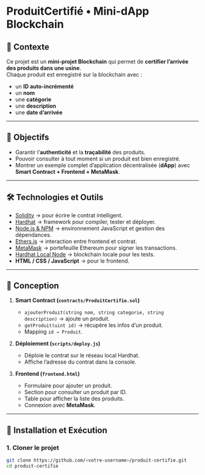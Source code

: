 # ProduitCertifié • Mini-dApp Blockchain

## 📌 Contexte
Ce projet est un **mini-projet Blockchain** qui permet de **certifier l’arrivée des produits dans une usine**.  
Chaque produit est enregistré sur la blockchain avec :  
- un **ID auto-incrémenté**  
- un **nom**  
- une **catégorie**  
- une **description**  
- une **date d’arrivée**  

---

## 🎯 Objectifs
- Garantir l’**authenticité** et la **traçabilité** des produits.  
- Pouvoir consulter à tout moment si un produit est bien enregistré.  
- Montrer un exemple complet d’application décentralisée (**dApp**) avec **Smart Contract + Frontend + MetaMask**.

---

## 🛠️ Technologies et Outils
- [Solidity](https://soliditylang.org/) → pour écrire le contrat intelligent.  
- [Hardhat](https://hardhat.org/) → framework pour compiler, tester et déployer.  
- [Node.js & NPM](https://nodejs.org/) → environnement JavaScript et gestion des dépendances.  
- [Ethers.js](https://docs.ethers.io/) → interaction entre frontend et contrat.  
- [MetaMask](https://metamask.io/) → portefeuille Ethereum pour signer les transactions.  
- [Hardhat Local Node](https://hardhat.org/hardhat-network) → blockchain locale pour les tests.  
- **HTML / CSS / JavaScript** → pour le frontend.  

---

## 📐 Conception
1. **Smart Contract (`contracts/ProduitCertifie.sol`)**  
   - `ajouterProduit(string nom, string categorie, string description)` → ajoute un produit.  
   - `getProduit(uint id)` → récupère les infos d’un produit.  
   - Mapping `id → Produit`.  

2. **Déploiement (`scripts/deploy.js`)**  
   - Déploie le contrat sur le réseau local Hardhat.  
   - Affiche l’adresse du contrat dans la console.  

3. **Frontend (`frontend.html`)**  
   - Formulaire pour ajouter un produit.  
   - Section pour consulter un produit par ID.  
   - Table pour afficher la liste des produits.  
   - Connexion avec **MetaMask**.  

---

## 🚀 Installation et Exécution

### 1. Cloner le projet
```bash
git clone https://github.com/<votre-username>/produit-certifie.git
cd produit-certifie
